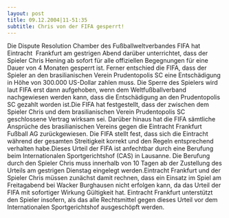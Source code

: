 ```yaml
---
layout: post
title: 09.12.2004|11-51:35
subtitle: Chris von der FIFA gesperrt!
---
```


Die Dispute Resolution Chamber des Fußballweltverbandes FIFA hat Eintracht  Frankfurt am gestrigen Abend darüber unterrichtet, dass der Spieler Chris Hening ab sofort für alle offiziellen Begegnungen für eine Dauer von 4 Monaten gesperrt ist. Ferner entschied die FIFA, dass der Spieler an den brasilianischen Verein Prudentopolis SC eine Entschädigung in Höhe von 300.000 US-Dollar zahlen muss. Die Sperre des Spielers wird laut FIFA erst dann aufgehoben, wenn dem Weltfußballverband nachgewiesen werden kann, dass die Entschädigung an den Prudentopolis SC gezahlt worden ist.Die FIFA hat festgestellt, dass der zwischen dem Spieler Chris und dem brasilianischen Verein Prudentopolis SC geschlossene Vertrag wirksam sei. Darüber hinaus hat die FIFA sämtliche Ansprüche des brasilianischen Vereins gegen die Eintracht Frankfurt Fußball AG zurückgewiesen. Die FIFA stellt fest, dass sich die Eintracht während der gesamten Streitigkeit korrekt und den Regeln entsprechend verhalten habe.Dieses Urteil der FIFA ist anfechtbar durch eine Berufung beim Internationalen Sportgerichtshof (CAS) in Lausanne. Die Berufung durch den Spieler Chris muss innerhalb von 10 Tagen ab der Zustellung des Urteils am gestrigen Dienstag eingelegt werden.Eintracht Frankfurt und der Spieler Chris müssen zunächst damit rechnen, dass ein Einsatz im Spiel am Freitagabend bei Wacker Burghausen nicht erfolgen kann, da das Urteil der FIFA mit sofortiger Wirkung Gültigkeit hat. Eintracht Frankfurt unterstützt den Spieler insofern, als das alle Rechtsmittel gegen dieses Urteil vor dem Internationalen Sportgerichtshof ausgeschöpft werden.


